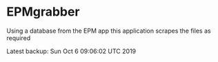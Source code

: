 # EPMgrabber
Using a database from the EPM app this application scrapes the files as required


Latest backup: Sun Oct 6 09:06:02 UTC 2019
